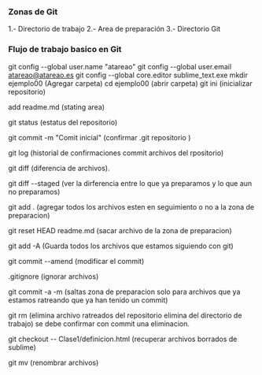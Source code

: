 ### Zonas de Git
1.- Directorio de trabajo
2.- Area de preparación
3.- Directorio Git

### Flujo de trabajo basico en Git
git config --global user.name "atareao"
git config --global user.email atareao@atareao.es
git config --global core.editor sublime_text.exe
mkdir ejemplo00 (Agregar carpeta)
cd ejemplo00 (abrir carpeta)
git ini (inicializar repositorio)

add readme.md (stating area)

git status (estatus del repositorio)

git commit -m "Comit inicial" (confirmar .git repositorio )

git log (historial de confirmaciones commit archivos del rpositorio)

git diff (diferencia de archivos).

git diff --staged (ver la dirferencia entre lo que ya preparamos y lo que aun no preparamos)

git add . (agregar todos los archivos esten en seguimiento o no a la zona de preparacion)

 git reset HEAD readme.md (sacar archivo de la zona de preparacion)

 git add -A (Guarda todos los archivos que estamos siguiendo con git)

 git commit --amend (modificar el commit)

 .gitignore (ignorar archivos)

 git commit -a -m (saltas zona de preparacion solo para archivos que ya estamos ratreando que ya han tenido un commit)

 git rm (elimina archivo ratreados del repositorio elimina del directorio de trabajo)
se debe confirmar con commit una eliminacion.

 git checkout -- Clase1/definicion.html
 (recuperar archivos borrados de sublime)

 git mv (renombrar archivos)
